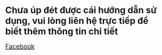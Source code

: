 <h1>Chưa úp đét được cái hướng dẫn sử dụng, vui lòng liên hệ trực tiếp để biết thêm thông tin chi tiết</h1>
<a href="https://www.facebook.com/long.sei.520/" style="font-size: 20px;">Facebook</a>
